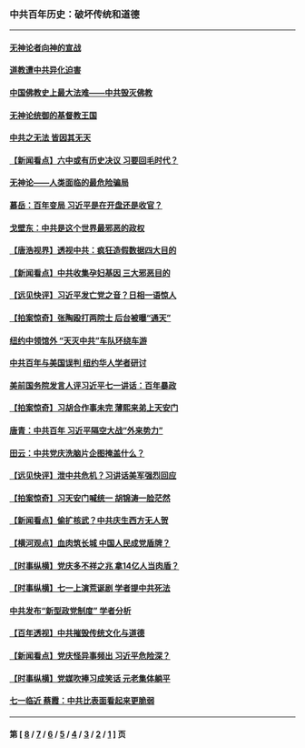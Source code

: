 ### 中共百年历史：破坏传统和道德
---
#### [无神论者向神的宣战](../../pages/nf1176114/n13281535.md?11070430) 
#### [道教遭中共异化迫害](../../pages/nf1176114/n13281463.md?11070430) 
#### [中国佛教史上最大法难——中共毁灭佛教](../../pages/nf1176114/n13281397.md?11070430) 
#### [无神论统御的基督教王国](../../pages/nf1176114/n13281280.md?11070430) 
#### [中共之无法 皆因其无天](../../pages/nf1176114/n13281088.md?11070430) 
#### [【新闻看点】六中或有历史决议 习要回毛时代？](../../pages/nf1176114/n13222895.md?11070430) 
#### [无神论——人类面临的最危险骗局](../../pages/nf1176114/n13196137.md?11070430) 
#### [慕岳：百年变局 习近平是在开盘还是收官？](../../pages/nf1176114/n13206516.md?11070430) 
#### [戈壁东：中共是这个世界最邪恶的政权](../../pages/nf1176114/n13085641.md?11070430) 
#### [【唐浩视界】透视中共：疯狂造假数据四大目的](../../pages/nf1176114/n13080590.md?11070430) 
#### [【新闻看点】中共收集孕妇基因 三大邪恶目的](../../pages/nf1176114/n13077182.md?11070430) 
#### [【远见快评】习近平发亡党之音？日相一语惊人](../../pages/nf1176114/n13074809.md?11070430) 
#### [【拍案惊奇】张陶殴打两院士 后台被曝“通天”](../../pages/nf1176114/n13070496.md?11070430) 
#### [纽约中领馆外 “天灭中共”车队环绕车游](../../pages/nf1176114/n13070693.md?11070430) 
#### [中共百年与美国误判 纽约华人学者研讨](../../pages/nf1176114/n13067969.md?11070430) 
#### [美前国务院发言人评习近平七一讲话：百年暴政](../../pages/nf1176114/n13066986.md?11070430) 
#### [【拍案惊奇】习胡合作事未完 薄熙来弟上天安门](../../pages/nf1176114/n13065867.md?11070430) 
#### [唐青：中共百年 习近平隔空大战“外来势力”](../../pages/nf1176114/n13065976.md?11070430) 
#### [田云：中共党庆洗脑片企图掩盖什么？](../../pages/nf1176114/n13064395.md?11070430) 
#### [【远见快评】泄中共危机？习讲话美军强烈回应](../../pages/nf1176114/n13064269.md?11070430) 
#### [【拍案惊奇】习天安门喊统一 胡锦涛一脸茫然](../../pages/nf1176114/n13063233.md?11070430) 
#### [【新闻看点】偷扩核武？中共庆生西方无人贺](../../pages/nf1176114/n13061263.md?11070430) 
#### [【横河观点】血肉筑长城 中国人民成党盾牌？](../../pages/nf1176114/n13061779.md?11070430) 
#### [【时事纵横】党庆多不祥之兆 拿14亿人当肉盾？](../../pages/nf1176114/n13061709.md?11070430) 
#### [【时事纵横】七一上演荒诞剧 学者提中共死法](../../pages/nf1176114/n13058990.md?11070430) 
#### [中共发布“新型政党制度” 学者分析](../../pages/nf1176114/n13056354.md?11070430) 
#### [【百年透视】中共摧毁传统文化与道德](../../pages/nf1176114/n13057253.md?11070430) 
#### [【新闻看点】党庆怪异事频出 习近平危险深？](../../pages/nf1176114/n13056781.md?11070430) 
#### [【时事纵横】党媒吹捧习成笑话 元老集体躺平](../../pages/nf1176114/n13056792.md?11070430) 
#### [七一临近 蔡霞：中共比表面看起来更脆弱](../../pages/nf1176114/n13056418.md?11070430) 

---
#### 第 [ [8](./8.md?11070430) / [7](./7.md?11070430) / [6](./6.md?11070430) / [5](./5.md?11070430) / [4](./4.md?11070430) / [3](./3.md?11070430) / [2](./2.md?11070430) / [1](./1.md?11070430) ] 页
